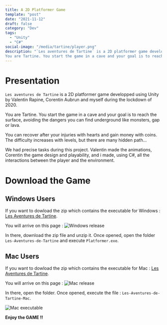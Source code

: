 ```yaml
---
title: A 2D Platformer Game
template: "post"
date: "2021-11-12"
draft: false
category: "Dev"
tags:
  - "Unity"
  - "C#"
social-image: "/media/tartine/player.png"
description: "`Les aventures de Tartine` is a 2D platformer game developped using Unity by Valentin Rapine, Corentin Aubrun and myself during the lockdown of 2020.
You are Tartine. You start the game in a cave and your goal is to reach the surface, avoiding the dangers you can find underground like monsters, gap or lava."
---
```


# Presentation 
`Les aventures de Tartine` is a 2D platformer game developped using Unity by Valentin Rapine, Corentin Aubrun and myself during the lockdown of 2020.

You are Tartine. You start the game in a cave and your goal is to reach the surface, avoiding the dangers you can find underground like monsters, gap or lava.

You can recover after your injuries with hearts and gain money with coins. The difficulty increases with levels, but there are many hidden path...

We had precise tasks during this project. Valentin made the animations, Corentin the game design and playability, and i made, using C#, all the interactions between the player and the environment.

# Download the Game

## Windows Users

If you want to dowload the zip which contains the executable for Windows : [Les Aventures de Tartine](https://github.com/Juliette1012/Tartine-release/releases/tag/v1.0/dowload).

You will arrive on this page : 
![Windows release](/media/tartine/release.png)

In there, download the zip file and unzip it. Once opened, open the folder `Les-Aventures-de-Tartine` and execute `Platformer.exe`.

## Mac Users

If you want to dowload the zip which contains the executable for Mac : [Les Aventures de Tartine](https://github.com/Juliette1012/Tartine-release/releases/tag/V1.0-mac/dowload).

You will arrive on this page : 
![Mac release](/media/tartine/release-mac.png)

In there, open the folder. Once opened, execute the file : `Les-Aventures-de-Tartine-Mac`.

![Mac executable](/media/tartine/executable-mac.png)

**Enjoy the GAME !!**